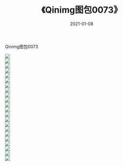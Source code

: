 ﻿---
layout: post
title:  《Qinimg图包0073》
date:   2021-01-08
img: http://imgx.orgx.ga/Qinimg图包/Qinimg图包0073/000.jpg
categories: [美女, 清纯, 唯美]
---

Qinimg图包0073

 ![](http://imgx.orgx.ga/Qinimg图包/Qinimg图包0073/001.jpg) <br>![](http://imgx.orgx.ga/Qinimg图包/Qinimg图包0073/002.jpg) <br>![](http://imgx.orgx.ga/Qinimg图包/Qinimg图包0073/003.jpg) <br>![](http://imgx.orgx.ga/Qinimg图包/Qinimg图包0073/004.jpg) <br>![](http://imgx.orgx.ga/Qinimg图包/Qinimg图包0073/005.jpg) <br>![](http://imgx.orgx.ga/Qinimg图包/Qinimg图包0073/006.jpg) <br>![](http://imgx.orgx.ga/Qinimg图包/Qinimg图包0073/007.jpg) <br>![](http://imgx.orgx.ga/Qinimg图包/Qinimg图包0073/008.jpg) <br>![](http://imgx.orgx.ga/Qinimg图包/Qinimg图包0073/009.jpg) <br>![](http://imgx.orgx.ga/Qinimg图包/Qinimg图包0073/010.jpg) <br>![](http://imgx.orgx.ga/Qinimg图包/Qinimg图包0073/011.jpg) <br>![](http://imgx.orgx.ga/Qinimg图包/Qinimg图包0073/012.jpg) <br>![](http://imgx.orgx.ga/Qinimg图包/Qinimg图包0073/013.jpg) <br>![](http://imgx.orgx.ga/Qinimg图包/Qinimg图包0073/014.jpg) <br>![](http://imgx.orgx.ga/Qinimg图包/Qinimg图包0073/015.jpg) <br>![](http://imgx.orgx.ga/Qinimg图包/Qinimg图包0073/016.jpg) <br>![](http://imgx.orgx.ga/Qinimg图包/Qinimg图包0073/017.jpg) <br>![](http://imgx.orgx.ga/Qinimg图包/Qinimg图包0073/018.jpg) <br>![](http://imgx.orgx.ga/Qinimg图包/Qinimg图包0073/019.jpg) <br>![](http://imgx.orgx.ga/Qinimg图包/Qinimg图包0073/020.jpg) <br>![](http://imgx.orgx.ga/Qinimg图包/Qinimg图包0073/021.jpg) <br>![](http://imgx.orgx.ga/Qinimg图包/Qinimg图包0073/022.jpg) <br>